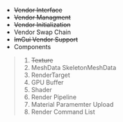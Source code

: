 + ~~Vendor Interface~~
+ ~~Vendor Managment~~
+ ~~Vendor Initialization~~
+ Vendor Swap Chain
+ ~~ImGui Vendor Support~~
+ Components
> 1. ~~Texture~~
> 2. MeshData SkeletonMeshData
> 3. RenderTarget
> 4. GPU Buffer
> 5. Shader
> 6. Render Pipeline
> 7. Material Paramemter Upload
> 8. Render Command List